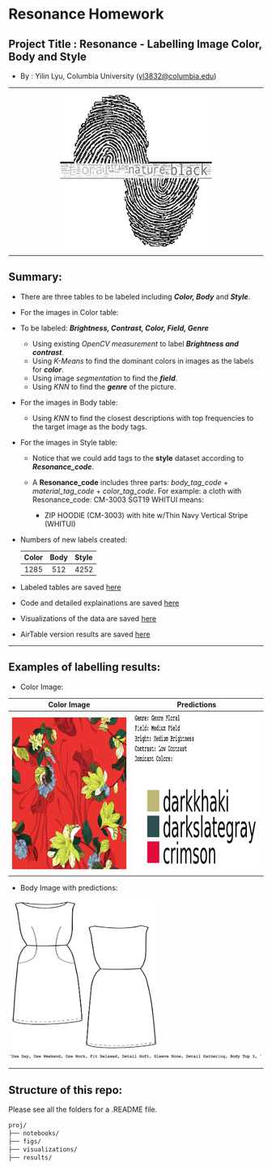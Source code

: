 # Resonance Homework 

## Project Title : Resonance - Labelling Image Color, Body and Style  
  + By : Yilin Lyu, Columbia University (yl3832@columbia.edu)
___

<p align="center">
<img src = './figs/wc_rea_color.png'  width="300" height="300"> 
</p>

___

## Summary:  
  + There are three tables to be labeled including **_Color, Body_** and **_Style_**. 
  + For the images in Color table:
  + To be labeled: **_Brightness, Contrast, Color, Field, Genre_**
  	+ Using existing *OpenCV measurement* to label **_Brightness and contrast_**.
  	+ Using *K-Means* to find the dominant colors in images as the labels for **_color_**.
  	+ Using image *segmentation* to find the **_field_**.
  	+ Using *KNN* to find the **_genre_** of the picture. 
  + For the images in Body table: 
  	+ Using *KNN* to find the closest descriptions with top frequencies to the target image as the body tags.
  + For the images in Style table:
  	+ Notice that we could add tags to the **style** dataset according to **_Resonance_code_**.
    
    + A **Resonance_code** includes three parts: *body_tag_code* + *material_tag_code* + *color_tag_code*.
    For example: a cloth with Resonance_code: CM-3003 SGT19 WHITUI means:
		+ ZIP HOODIE (CM-3003) with hite w/Thin Navy Vertical Stripe (WHITUI)

  + Numbers of new labels created: 

    Color            |  Body        | Style 
    :-------------------------:|:-------------------------:|:-------------------------
      1285  |  512 | 4252
    


  + Labeled tables are saved [here](./results)
  + Code and detailed explainations are saved [here](./notebooks)
  + Visualizations of the data are saved [here](./visualizations)
  + AirTable version results are saved [here](https://airtable.com/invite/l?inviteId=invvHxAAd2x4pHVb2&inviteToken=2a034a45b244fb63c1eadaf597fe403d94ff58ac3bcd979f7fd64e497ee4e1a2)

___


## Examples of labelling results:  
  + Color Image: 

  Color Image            |  Predictions
:-------------------------:|:-------------------------:
 <img src = './figs/test_4.png'  width="300" height="300" align="center">   | <img src = './figs/predictions_of_test_4.png' width="320" height="320" align="center">
 	 
  
  + Body Image with predictions:  

  <img src = './figs/test4.png'  width="300" height="300">
  <img src = './figs/predictions_of_test4.png'>

___

## Structure of this repo: 

Please see all the folders for a .README file. 
```
proj/
├── notebooks/ 
├── figs/  
├── visualizations/ 
├── results/ 
```
